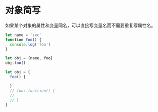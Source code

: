 # 对象简写

如果某个对象的属性和变量同名，可以直接写变量名而不需要重复写属性名。

```js
let name = 'zxc'
function foo() {
  console.log('foo')
}

let obj = {name, foo}
obj.foo()
```
```js
let obj = {
  foo() {

  }
  // foo: function() {
  //  
  // }
}
```
